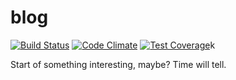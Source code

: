 # blog
[![Build Status](https://travis-ci.org/michelchenrich/blog.svg?branch=master)](https://travis-ci.org/michelchenrich/blog)
[![Code Climate](https://codeclimate.com/github/michelchenrich/blog/badges/gpa.svg)](https://codeclimate.com/github/michelchenrich/blog)
[![Test Coverage](https://codeclimate.com/github/michelchenrich/blog/badges/coverage.svg)](https://codeclimate.com/github/michelchenrich/blog/coverage)k

Start of something interesting, maybe? Time will tell.
